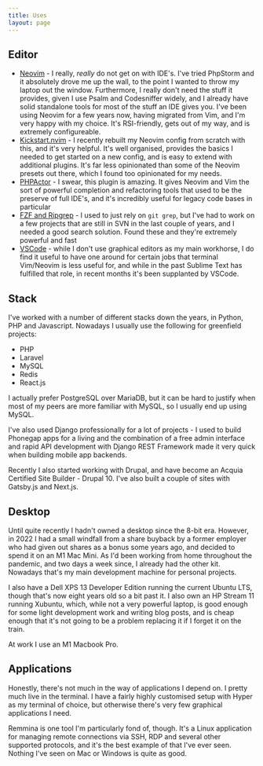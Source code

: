 ```yaml
---
title: Uses
layout: page
---
```

## Editor

* [Neovim](https://neovim.io/) - I really, *really* do not get on with IDE's. I've tried PhpStorm and it absolutely drove me up the wall, to the point I wanted to throw my laptop out the window. Furthermore, I really don't need the stuff it provides, given I use Psalm and Codesniffer widely, and I already have solid standalone tools for most of the stuff an IDE gives you. I've been using Neovim for a few years now, having migrated from Vim, and I'm very happy with my choice. It's RSI-friendly, gets out of my way, and is extremely configureable.
* [Kickstart.nvim](https://github.com/nvim-lua/kickstart.nvim) - I recently rebuilt my Neovim config from scratch with this, and it's very helpful. It's well organised, provides the basics I needed to get started on a new config, and is easy to extend with additional plugins. It's far less opinionated than some of the Neovim presets out there, which I found too opinionated for my needs.
* [PHPActor](https://phpactor.github.io/phpactor/) - I swear, this plugin is amazing. It gives Neovim and Vim the sort of powerful completion and refactoring tools that used to be the preserve of full IDE's, and it's incredibly useful for legacy code bases in particular
* [FZF and Ripgrep](https://github.com/junegunn/fzf.vim) - I used to just rely on `git grep`, but I've had to work on a few projects that are still in SVN in the last couple of years, and I needed a good search solution. Found these and they're extremely powerful and fast
* [VSCode](https://code.visualstudio.com/) - while I don't use graphical editors as my main workhorse, I do find it useful to have one around for certain jobs that terminal Vim/Neovim is less useful for, and while in the past Sublime Text has fulfilled that role, in recent months it's been supplanted by VSCode.

## Stack

I've worked with a number of different stacks down the years, in Python, PHP and Javascript. Nowadays I usually use the following for greenfield projects:

* PHP
* Laravel
* MySQL
* Redis
* React.js

I actually prefer PostgreSQL over MariaDB, but it can be hard to justify when most of my peers are more familiar with MySQL, so I usually end up using MySQL.

I've also used Django professionally for a lot of projects - I used to build Phonegap apps for a living and the combination of a free admin interface and rapid API development with Django REST Framework made it very quick when building mobile app backends.

Recently I also started working with Drupal, and have become an Acquia Certified Site Builder - Drupal 10. I've also built a couple of sites with Gatsby.js and Next.js.

## Desktop

Until quite recently I hadn't owned a desktop since the 8-bit era. However, in 2022 I had a small windfall from a share buyback by a former employer who had given out shares as a bonus some years ago, and decided to spend it on an M1 Mac Mini. As I'd been working from home throughout the pandemic, and two days a week since, I already had the other kit. Nowadays that's my main development machine for personal projects.

I also have a Dell XPS 13 Developer Edition running the current Ubuntu LTS, though that's now eight years old so a bit past it. I also own an HP Stream 11 running Xubuntu, which, while not a very powerful laptop, is good enough for some light development work and writing blog posts, and is cheap enough that it's not going to be a problem replacing it if I forget it on the train.

At work I use an M1 Macbook Pro.

## Applications

Honestly, there's not much in the way of applications I depend on. I pretty much live in the terminal. I have a fairly highly customised setup with Hyper as my terminal of choice, but otherwise there's very few graphical applications I need.

Remmina is one tool I'm particularly fond of, though. It's a Linux application for managing remote connections via SSH, RDP and several other supported protocols, and it's the best example of that I've ever seen. Nothing I've seen on Mac or Windows is quite as good.
